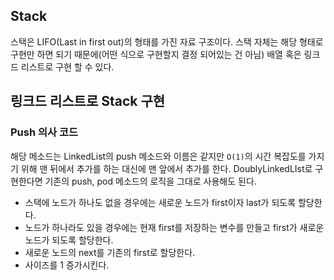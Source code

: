 ## Stack
스택은 LIFO(Last in first out)의 형태를 가진 자료 구조이다.
스택 자체는 해당 형태로 구현만 하면 되기 때문에(어떤 식으로 구현할지 결정 되어있는 건 아님) 배열 혹은 링크드 리스트로 구현 할 수 있다.

## 링크드 리스트로 Stack 구현

### Push 의사 코드

해당 메소드는 LinkedList의 push 메소드와 이름은 같지만 `O(1)`의 시간 복잡도를 가지기 위해 맨 뒤에서 추가를 하는 대신에 맨 앞에서 추가를 한다.
DoublyLinkedLIst로 구현한다면 기존의 push, pod 메소드의 로직을 그대로 사용해도 된다.

- 스택에 노드가 하나도 없을 경우에는 새로운 노드가 first이자 last가 되도록 할당한다.
- 노드가 하나라도 있을 경우에는 현재 first를 저장하는 변수를 만들고 first가 새로운 노드가 되도록 할당한다.
- 새로운 노드의 next를 기존의 first로 할당한다.
- 사이즈를 1 증가시킨다.
